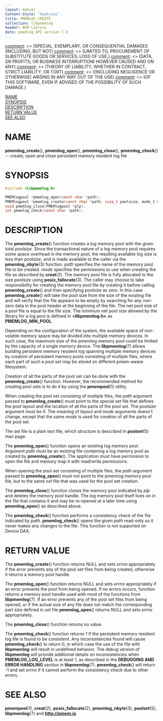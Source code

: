 ```yaml
---
layout: manual
Content-Style: 'text/css'
title: PMEMLOG_CREATE
collection: libpmemlog
header: NVM Library
date: pmemlog API version 1.0
...
```


[comment]: <> (Copyright 2017, Intel Corporation)

[comment]: <> (Redistribution and use in source and binary forms, with or without)
[comment]: <> (modification, are permitted provided that the following conditions)
[comment]: <> (are met:)
[comment]: <> (    * Redistributions of source code must retain the above copyright)
[comment]: <> (      notice, this list of conditions and the following disclaimer.)
[comment]: <> (    * Redistributions in binary form must reproduce the above copyright)
[comment]: <> (      notice, this list of conditions and the following disclaimer in)
[comment]: <> (      the documentation and/or other materials provided with the)
[comment]: <> (      distribution.)
[comment]: <> (    * Neither the name of the copyright holder nor the names of its)
[comment]: <> (      contributors may be used to endorse or promote products derived)
[comment]: <> (      from this software without specific prior written permission.)

[comment]: <> (THIS SOFTWARE IS PROVIDED BY THE COPYRIGHT HOLDERS AND CONTRIBUTORS)
[comment]: <> ("AS IS" AND ANY EXPRESS OR IMPLIED WARRANTIES, INCLUDING, BUT NOT)
[comment]: <> (LIMITED TO, THE IMPLIED WARRANTIES OF MERCHANTABILITY AND FITNESS FOR)
[comment]: <> (A PARTICULAR PURPOSE ARE DISCLAIMED. IN NO EVENT SHALL THE COPYRIGHT)
[comment]: <> (OWNER OR CONTRIBUTORS BE LIABLE FOR ANY DIRECT, INDIRECT, INCIDENTAL,)
[comment]: <> (SPECIAL, EXEMPLARY, OR CONSEQUENTIAL DAMAGES (INCLUDING, BUT NOT)
[comment]: <> (LIMITED TO, PROCUREMENT OF SUBSTITUTE GOODS OR SERVICES; LOSS OF USE,)
[comment]: <> (DATA, OR PROFITS; OR BUSINESS INTERRUPTION) HOWEVER CAUSED AND ON ANY)
[comment]: <> (THEORY OF LIABILITY, WHETHER IN CONTRACT, STRICT LIABILITY, OR TORT)
[comment]: <> ((INCLUDING NEGLIGENCE OR OTHERWISE) ARISING IN ANY WAY OUT OF THE USE)
[comment]: <> (OF THIS SOFTWARE, EVEN IF ADVISED OF THE POSSIBILITY OF SUCH DAMAGE.)

[comment]: <> (pmemlog_create.3 -- man page for most commonly used functions from libpmemlog library)

[NAME](#name)<br />
[SYNOPSIS](#synopsis)<br />
[DESCRIPTION](#description)<br />
[RETURN VALUE](#return-value)<br />
[SEE ALSO](#see-also)<br />


# NAME #

**pmemlog_create**(), **pmemlog_open**(),
**pmemlog_close**(), **pmemlog_check**()
-- create, open and close persistent memory resident log file


# SYNOPSIS #

```c
#include <libpmemlog.h>

PMEMlogpool *pmemlog_open(const char *path);
PMEMlogpool *pmemlog_create(const char *path, size_t poolsize, mode_t mode);
void pmemlog_close(PMEMlogpool *plp);
int pmemlog_check(const char *path);
```




# DESCRIPTION #

The **pmemlog_create**() function creates a log memory pool with the given total *poolsize*.
Since the transactional nature of a log memory pool requires some
space overhead in the memory pool, the resulting available log size is
less than *poolsize*, and is made available to the caller via the **pmemlog_nbyte**(3) function.
*path* specifies the name of the memory pool file to be created.
*mode* specifies the permissions to use when creating the file as
described by **creat**(2). The memory pool file is fully allocated
to the size *poolsize* using **posix_fallocate**(3).
The caller may choose to take responsibility for creating the memory pool file
by creating it before calling **pmemlog_create**() and then specifying *poolsize* as zero.
In this case **pmemlog_create**() will take the pool size from the size of the existing file
and will verify that the file appears to be empty by searching for any non-zero
data in the pool header at the beginning of the file.
The net pool size of a pool file is equal to the file size.
The minimum net pool size allowed by the library for a log pool
is defined in **\<libpmemlog.h\>** as **PMEMLOG_MIN_POOL**.

Depending on the configuration of the system, the available space
of non-volatile memory space may be divided into multiple memory devices.
In such case, the maximum size of the pmemlog memory pool
could be limited by the capacity of a single memory device.
The **libpmemlog**(7) allows building persistent memory
resident log spanning multiple memory devices by creation of
persistent memory pools consisting of multiple files,
where each part of such a *pool set* may be
stored on different pmem-aware filesystem.

Creation of all the parts of the pool set can be done with the **pmemlog_create**() function. However,
the recommended method for creating pool sets is to do it by using the **pmempool**(1) utility.

When creating the pool set consisting of multiple files,
the *path* argument passed to **pmemlog_create**() must point to the special *set* file that defines
the pool layout and the location of all the parts of the pool set.
The *poolsize* argument must be 0. The meaning of *layout* and *mode* arguments doesn't
change, except that the same *mode* is used for creation of all the parts of the pool set.

The set file is a plain text file, which structure is described in **poolset**(5) man page.

The **pmemlog_open**() function opens an existing log memory pool.
Argument *path* must be an existing file containing a log memory pool
as created by **pmemlog_create**(). The application must have permission
to open the file and memory map it with read/write permissions.

When opening the pool set consisting of multiple files, the *path* argument
passed to **pmemlog_open**() must not point to the pmemlog memory pool file, but to
the same *set* file that was used for the pool set creation.

The **pmemlog_close**() function closes the memory pool indicated by *plp*
and deletes the memory pool handle. The log memory pool itself lives on in the file
that contains it and may be re-opened at a later time using **pmemlog_open**() as described above.

The **pmemlog_check**() function performs a consistency check of the file indicated
by *path*. **pmemlog_check**() opens the given *path* read-only so it never makes any
changes to the file. This function is not supported on Device DAX.


# RETURN VALUE #

The **pmemlog_create**() function returns NULL and sets *errno*
appropriately if the error prevents any of the pool set files from
being created, otherwise it returns a memory pool handle.

The **pmemlog_open**() function returns NULL and sets *errno*
appropriately if an error prevents the pool from being opened.
If no errors occurs, function returns a memory pool handle
used with most of the functions from **libpmemlog**(7).
If an error prevents any of the pool set files from being opened,
or if the actual size of any file does not match the corresponding part size
defined in *set* file **pmemlog_open**() returns NULL and sets *errno* appropriately.

The **pmemlog_close**() function returns no value.

The **pmemlog_check**() function returns 1 if the persistent memory
resident log file is found to be consistent.
Any inconsistencies found will cause **pmemlog_check**() to return 0,
in which case the use of the file with **libpmemlog** will result
in undefined behavior. The debug version of **libpmemlog** will provide
additional details on inconsistencies when **PMEMLOG_LOG_LEVEL** is at least 1,
as described in the **DEBUGGING AND ERROR HANDLING** section in **libpmemlog**(7).
**pmemlog_check**() will return -1 and set *errno* if it cannot
perform the consistency check due to other errors.


# SEE ALSO #

**pmempool**(1), **creat**(2), **posix_fallocate**(2),
**pmemlog_nbyte**(3), **poolset**(5), **libpmemlog**(7)
and **<http://pmem.io>**
